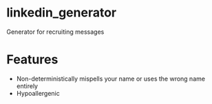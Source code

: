 # linkedin_generator

Generator for recruiting messages

# Features

- Non-deterministically mispells your name or uses the wrong name entirely
- Hypoallergenic

